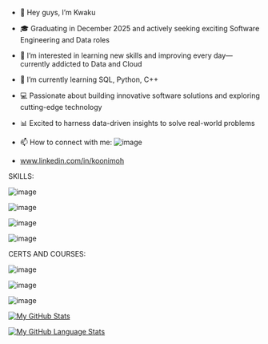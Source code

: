 - 👋 Hey guys, I’m Kwaku
- 🎓 Graduating in December 2025 and actively seeking exciting Software Engineering and Data roles
- 👀 I’m interested in learning new skills and improving every day—currently addicted to Data and Cloud
- 🌱 I’m currently learning SQL, Python, C++
- 💻 Passionate about building innovative software solutions and exploring cutting-edge technology
- 📊 Excited to harness data-driven insights to solve real-world problems

- 📫 How to connect with me:
![image](https://user-images.githubusercontent.com/111461216/185231867-7a1cf91b-4599-4637-9661-7edcb6244e61.png)
-  www.linkedin.com/in/koonimoh

SKILLS:

![image](https://user-images.githubusercontent.com/111461216/185232171-b902c534-4814-41f7-95bc-8c7f86a637bc.png)

![image](https://user-images.githubusercontent.com/111461216/185232212-f93c3909-51d7-4955-9802-11f970bff391.png)

![image](https://user-images.githubusercontent.com/111461216/185232240-f8c7006a-a6e3-44a3-b82a-a6ed1b4148a5.png)

![image](https://user-images.githubusercontent.com/111461216/185232264-e264fa6a-11a6-4310-9d6d-9b6822c24106.png)

CERTS AND COURSES:

![image](https://user-images.githubusercontent.com/111461216/185232305-e71e4da0-9e96-4fb7-8289-f2c3b29c8f29.png)

![image](https://user-images.githubusercontent.com/111461216/185232333-6e1ee998-07a8-400e-b226-e2d92af41fee.png)

![image](https://user-images.githubusercontent.com/111461216/185232352-27f03b19-3e7e-4b42-9972-bca549aa5596.png)


[![My GitHub Stats](https://github-readme-stats.vercel.app/api/?username=koonimoh&count_public&&private=true&theme=tokyonight&showicons=true)]()

[![My GitHub Language Stats](https://github-readme-stats.vercel.app/api/top-langs/?username=koonimoh&langs_count=5&theme=tokyonight)]()

<!---
koonimoh/koonimoh is a ✨ special ✨ repository because its `README.md` (this file) appears on your GitHub profile.
You can click the Preview link to take a look at your changes.
--->
